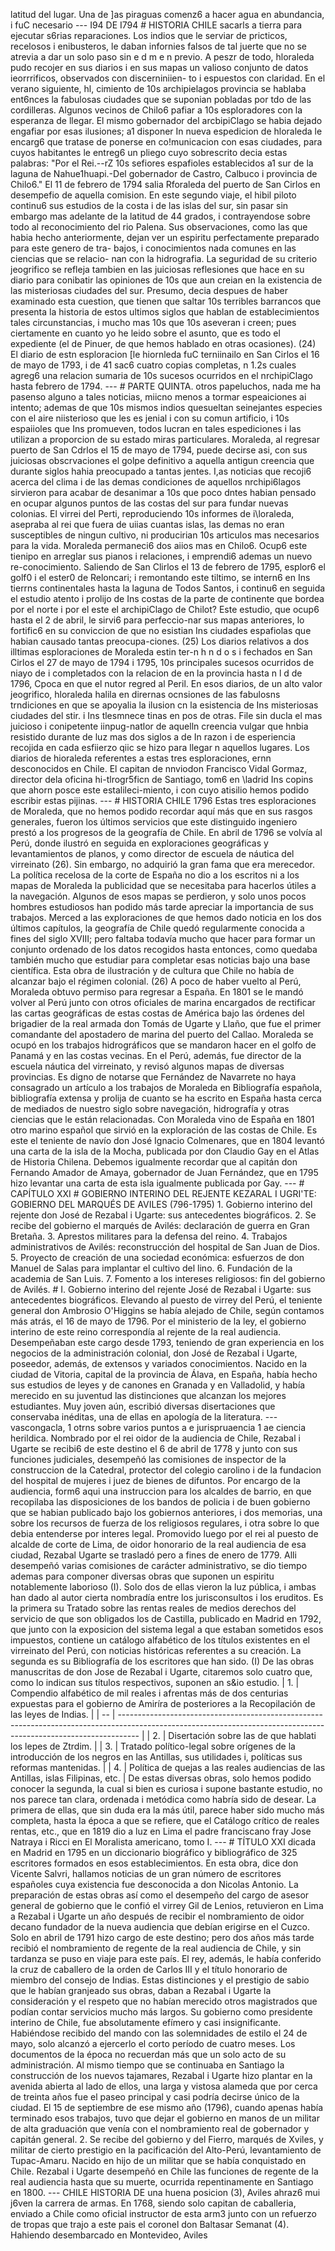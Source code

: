 latitud del lugar. Una de ]as piraguas comenz6 a hacer agua en abundancia, i fuC necesario --- I94 DE I794 # HISTORIA CHILE sacarls a tierra para ejecutar s6rias reparaciones. Los indios que le serviar de pricticos, recelosos i enibusteros, le daban infornies falsos de tal juerte que no se atrevia a dar un solo paso sin e d m e n previo. A peszr de todo, hloraleda pudo recojer en sus diarios i en sus mapas un valioso conjunto de datos ieorrrificos, observados con discerniniien- to i espuestos con claridad. En el verano siguiente, hl, cimiento de 10s archipielagos provincia se hablaba ent6nces la fabulosas ciudades que se suponian pobladas por tdo de las cordilleras. Algunos vecinos de Chilo6 pafiar a 10s esploradores con la esperanza de llegar. El mismo gobernador del arcbipiClago se habia dejado engafiar por esas ilusiones; a1 disponer In nueva espedicion de hloraleda le encarg6 que tratase de ponerse en co!municacion con esas ciudades, para cuyos habitantes le entreg6 un pliego cuyo sobrescrito decia estas palabras: "Por el Rei.--rZ 10s sefiores espafioles establecidos a1 sur de la laguna de Nahue1huapi.-Del gobernador de Castro, Calbuco i provincia de Chilo6." El 11 de febrero de 1794 salia Rforaleda del puerto de San Cirlos en desempefio de aquella comision. En este segundo viaje, el hibil piloto continu6 sus estudios de la costa i de las islas del sur, sin pasar sin embargo mas adelante de la latitud de 44 grados, i contrayendose sobre todo al reconocimiento del rio Palena. Sus observaciones, como las que habia hecho anteriormente, dejan ver un espiritu perfectamente preparado para este genero de tra- bajos, i conocimientos nada comunes en las ciencias que se relacio- nan con la hidrografia. La seguridad de su criterio jeogrifico se refleja tambien en las juiciosas reflesiones que hace en su diario para conibatir las opiniones de 10s que aun creian en la existencia de las misteriosas ciudades del sur. Presumo, decia despues de haber examinado esta cuestion, que tienen que saltar 10s terribles barrancos que presenta la historia de estos ultimos siglos que hablan de establecimientos tales circunstancias, i mucho mas 10s que 10s aseveran i creen; pues ciertamente en cuanto yo he leido sobre el asunto, que es todo el expediente (el de Pinuer, de que hemos hablado en otras ocasiones). (24) El diario de estn esploracion [le hiornleda fuC terniinailo en San Cirlos el 16 de mayo de 1793, i de 41 sac6 cuatro copias completas, n 1.2s cuales agreg6 una relacion sumaria de 10s sucesos ocurridos en el nrchipiClago hasta febrero de 1794. --- # PARTE QUINTA. otros papeluchos, nada me ha pasenso alguno a tales noticias, miicno menos a tormar espeaiciones ai intento; ademas de que 10s mismos indios quesueltan seinejantes especies con el aire niisterioso que les es jenial i con su comun artificio, i 10s espaiioles que Ins promueven, todos lucran en tales espediciones i las utilizan a proporcion de su estado miras particulares. Moraleda, al regresar puerto de San Cdrlos el 15 de mayo de 1794, puede decirse asi, con sus juiciosas obscrvaciones el golpe definitivo a aquella antigun creencia que durante siglos hahia preocupado a tantas jentes. I,as noticias que recoji6 acerca del clima i de las demas condiciones de aquellos nrchipi6lagos sirvieron para acabar de desanimar a 10s que poco dntes habian pensado en ocupar algunos puntos de las costas del sur para fundar nuevas colonias. El virrei del Perti, reproduciendo 10s informes de i\loraleda, asepraba al rei que fuera de uiias cuantas islas, las demas no eran susceptibles de ningun cultivo, ni producirian 10s articulos mas necesarios para la vida. Moraleda permaneci6 dos aiios mas en Chilo6. Ocup6 este tienipo en arreglar sus pianos i relaciones, i emprendi6 ademas un nuevo re-conocimiento. Saliendo de San Clirlos el 13 de febrero de 1795, esplor6 el golf0 i el ester0 de Reloncari; i remontando este tiltimo, se intern6 en Ins tierrns continentales hasta la laguna de Todos Santos, i continu6 en seguida el estudio atento i prolijo de Ins costas de la parte de continente que bordea por el norte i por el este el archipiClago de Chilot? Este estudio, que ocup6 hasta el 2 de abril, le sirvi6 para perfeccio-nar sus mapas anteriores, lo fortific6 en su conviccion de que no esistian Ins ciudades espafiolas que habian causado tantas preocupa-ciones. (25) Los diarios relativos a dos illtimas esploraciones de Moraleda estin ter-n h n d o s i fechados en San Cirlos el 27 de mayo de 1794 i 1795, 10s principales sucesos ocurridos de niayo de i completados con la relacion de en la provincia hasta n l d de 1796, Cpoca en que el nutor regred al Peril. En esos diarios, de un alto valor jeogrifico, hloraleda halila en dirernas ocnsiones de las fabulosns trndiciones en que se apoyalia la ilusion cn la esistencia de Ins misteriosas ciudades del stir. i Ins tlesmnece tinas en pos de otras. File sin ducla el mas juicioso i conipetente iinpug-natlor de aquelln creencia vulgar que hnbia resistido durante de luz mas dos siglos a de In razon i de esperiencia recojida en cada esfiierzo qiic se hizo para llegar n aquellos lugares. Los diarios de hioraleda referentes a estas tres esploraciones, ernn desconocidos en Chile. El capitan de nnviodon Francisco Vidal Gormaz, director dela oficina hi-tlrogr5ficn de Santiago, tom6 en \ladrid Ins copins que ahorn posce este estalileci-miento, i con cuyo atisilio hemos podido escribir estas pijinas. --- # HISTORIA CHILE 1796 Estas tres esploraciones de Moraleda, que no hemos podido recordar aquí más que en sus rasgos generales, fueron los últimos servicios que este distinguido ingeniero prestó a los progresos de la geografía de Chile. En abril de 1796 se volvía al Perú, donde ilustró en seguida en exploraciones geográficas y levantamientos de planos, y como director de escuela de náutica del virreinato (26). Sin embargo, no adquirió la gran fama que era merecedor. La política recelosa de la corte de España no dio a los escritos ni a los mapas de Moraleda la publicidad que se necesitaba para hacerlos útiles a la navegación. Algunos de esos mapas se perdieron, y solo unos pocos hombres estudiosos han podido más tarde apreciar la importancia de sus trabajos. Merced a las exploraciones de que hemos dado noticia en los dos últimos capítulos, la geografía de Chile quedó regularmente conocida a fines del siglo XVIII; pero faltaba todavía mucho que hacer para formar un conjunto ordenado de los datos recogidos hasta entonces, como quedaba también mucho que estudiar para completar esas noticias bajo una base científica. Esta obra de ilustración y de cultura que Chile no había de alcanzar bajo el régimen colonial. (26) A poco de haber vuelto al Perú, Moraleda obtuvo permiso para regresar a España. En 1801 se le mandó volver al Perú junto con otros oficiales de marina encargados de rectificar las cartas geográficas de estas costas de América bajo las órdenes del brigadier de la real armada don Tomás de Ugarte y Llaño, que fue el primer comandante del apostadero de marina del puerto del Callao. Moraleda se ocupó en los trabajos hidrográficos que se mandaron hacer en el golfo de Panamá y en las costas vecinas. En el Perú, además, fue director de la escuela náutica del virreinato, y revisó algunos mapas de diversas provincias. Es digno de notarse que Fernández de Navarrete no haya consagrado un artículo a los trabajos de Moraleda en Bibliografía española, bibliografía extensa y prolija de cuanto se ha escrito en España hasta cerca de mediados de nuestro siglo sobre navegación, hidrografía y otras ciencias que le están relacionadas. Con Moraleda vino de España en 1801 otro marino español que sirvió en la exploración de las costas de Chile. Es este el teniente de navío don José Ignacio Colmenares, que en 1804 levantó una carta de la isla de la Mocha, publicada por don Claudio Gay en el Atlas de Historia Chilena. Debemos igualmente recordar que al capitán don Fernando Amador de Amaya, gobernador de Juan Fernández, que en 1795 hizo levantar una carta de esta isla igualmente publicada por Gay. --- # CAPÍTULO XXI # GOBIERNO INTERINO DEL REJENTE KEZARAL I UGRI'TE: GOBIERNO DEL MARQUÉS DE AVILES (796-1795) 1. Gobierno interino del rejente don José de Rezabal i Ugarte: sus antecedentes biográficos. 2. Se recibe del gobierno el marqués de Avilés: declaración de guerra en Gran Bretaña. 3. Aprestos militares para la defensa del reino. 4. Trabajos administrativos de Avilés: reconstrucción del hospital de San Juan de Dios. 5. Proyecto de creación de una sociedad económica: esfuerzos de don Manuel de Salas para implantar el cultivo del lino. 6. Fundación de la academia de San Luis. 7. Fomento a los intereses religiosos: fin del gobierno de Avilés. # I. Gobierno interino del rejente José de Rezabal i Ugarte: sus antecedentes biográficos. Elevando al puesto de virrey del Perú, el teniente general don Ambrosio O'Higgins se había alejado de Chile, según contamos más atrás, el 16 de mayo de 1796. Por el ministerio de la ley, el gobierno interino de este reino correspondía al rejente de la real audiencia. Desempeñaban este cargo desde 1793, teniendo de gran experiencia en los negocios de la administración colonial, don José de Rezabal i Ugarte, poseedor, además, de extensos y variados conocimientos. Nacido en la ciudad de Vitoria, capital de la provincia de Álava, en España, había hecho sus estudios de leyes y de canones en Granada y en Valladolid, y había merecido en su juventud las distinciones que alcanzan los mejores estudiantes. Muy joven aún, escribió diversas disertaciones que conservaba inéditas, una de ellas en apología de la literatura. --- vascongacla, 1 otrns sobre varios puntos a e jurispruaencia 1 ae ciencia herildica. Nombrado por el rei oidor de la audiencia de Chile, Rezabal i Ugarte se recibi6 de este destino el 6 de abril de 1778 y junto con sus funciones judiciales, desempeñó las comisiones de inspector de la construccion de la Catedral, protector del colegio carolino i de la fundacion del hospital de mujeres i juez de bienes de difuntos. Por encargo de la audiencia, form6 aqui una instruccion para los alcaldes de barrio, en que recopilaba las disposiciones de los bandos de policia i de buen gobierno que se habian publicado bajo los gobiernos anteriores, i dos memorias, una sobre los recursos de fuerza de los religiosos regulares, i otra sobre lo que debia entenderse por interes legal. Promovido luego por el rei al puesto de alcalde de corte de Lima, de oidor honorario de la real audiencia de esa ciudad, Rezabal Ugarte se trasladó pero a fines de enero de 1779. Alli desempeñó varias comisiones de carácter administrativo, se dio tiempo ademas para componer diversas obras que suponen un espiritu notablemente laborioso (I). Solo dos de ellas vieron la luz pública, i ambas han dado al autor cierta nombradía entre los jurisconsultos i los eruditos. Es la primera su Tratado sobre las rentas reales de medios derechos del servicio de que son obligados los de Castilla, publicado en Madrid en 1792, que junto con la exposicion del sistema legal a que estaban sometidos esos impuestos, contiene un catálogo alfabético de los títulos existentes en el virreinato del Perú, con noticias históricas referentes a su creación. La segunda es su Bibliografía de los escritores que han sido. (I) De las obras manuscritas de don Jose de Rezabal i Ugarte, citaremos solo cuatro que, como lo indican sus títulos respectivos, suponen an s&#x26;io estudio. | 1. | Compendio alfabético de mil reales i afrentas más de dos centurias expuestas para el gobierno de Amiríra de posteriores a la Recopilación de las leyes de Indias. | | -- | ----------------------------------------------------------------------------------------------------------------------------------------------------------------- | | 2. | Disertación sobre las de que hablati los lepes de Ztrdim. | | 3. | Tratado político-legal sobre orígenes de la introducción de los negros en las Antillas, sus utilidades i, políticas sus reformas mantenidas. | | 4. | Política de quejas a las reales audiencias de las Antillas, islas Filipinas, etc. | De estas diversas obras, solo hemos podido conocer la segunda, la cual si bien es curiosa i supone bastante estudio, no nos parece tan clara, ordenada i metódica como habría sido de desear. La primera de ellas, que sin duda era la más útil, parece haber sido mucho más completa, hasta la época a que se refiere, que el Catálogo crítico de reales rentas, etc., que en 1819 dio a luz en Lima el padre franciscano fray Jose Natraya i Ricci en El Moralista americano, tomo I. --- # TÍTULO XXI dicada en Madrid en 1795 en un diccionario biográfico y bibliográfico de 325 escritores formados en esos establecimientos. En esta obra, dice don Vicente Salvri, hallamos noticias de un gran número de escritores españoles cuya existencia fue desconocida a don Nicolas Antonio. La preparación de estas obras así como el desempeño del cargo de asesor general de gobierno que le confió el virrey Gil de Lenios, retuvieron en Lima a Rezabal i Ugarte un año después de recibir el nombramiento de oidor decano fundador de la nueva audiencia que debían erigirse en el Cuzco. Solo en abril de 1791 hizo cargo de este destino; pero dos años más tarde recibió el nombramiento de regente de la real audiencia de Chile, y sin tardanza se puso en viaje para este país. El rey, además, le había conferido la cruz de caballero de la orden de Carlos III y el título honorario de miembro del consejo de Indias. Estas distinciones y el prestigio de sabio que le habían granjeado sus obras, daban a Rezabal i Ugarte la consideración y el respeto que no habían merecido otros magistrados que podían contar servicios mucho más largos. Su gobierno como presidente interino de Chile, fue absolutamente efímero y casi insignificante. Habiéndose recibido del mando con las solemnidades de estilo el 24 de mayo, solo alcanzó a ejercerlo el corto período de cuatro meses. Los documentos de la época no recuerdan más que un solo acto de su administración. Al mismo tiempo que se continuaba en Santiago la construcción de los nuevos tajamares, Rezabal i Ugarte hizo plantar en la avenida abierta al lado de ellos, una larga y vistosa alameda que por cerca de treinta años fue el paseo principal y casi podría decirse único de la ciudad. El 15 de septiembre de ese mismo año (1796), cuando apenas había terminado esos trabajos, tuvo que dejar el gobierno en manos de un militar de alta graduación que venía con el nombramiento real de gobernador y capitán general. 2. Se recibe del gobierno y del Fierro, marqués de Xviles, y militar de cierto prestigio en la pacificación del Alto-Perú, levantamiento de Tupac-Amaru. Nacido en hijo de un militar que se había conquistado en Chile. Rezabal i Ugarte desempeñó en Chile las funciones de regente de la real audiencia hasta que su muerte, ocurrida repentinamente en Santiago en 1800. --- CHILE HISTORIA DE una huena posicion (3), Aviles ahraz6 mui j6ven la carrera de armas. En 1768, siendo solo capitan de caballeria, enviado a Chile como oficial instructor de esta arm3 junto con un refuerzo de tropas que trajo a este pais el coronel don Baltasar Semanat (4). Hahiendo desembarcado en Montevideo, Aviles